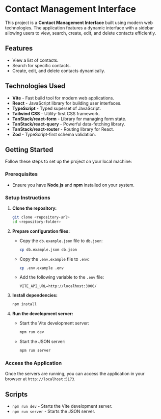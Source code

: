 # Contact Management Interface

This project is a **Contact Management Interface** built using modern web technologies. The application features a dynamic interface with a sidebar allowing users to view, search, create, edit, and delete contacts efficiently.

## Features

- View a list of contacts.
- Search for specific contacts.
- Create, edit, and delete contacts dynamically.

## Technologies Used

- **Vite** - Fast build tool for modern web applications.
- **React** - JavaScript library for building user interfaces.
- **TypeScript** - Typed superset of JavaScript.
- **Tailwind CSS** - Utility-first CSS framework.
- **TanStack/react-form** - Library for managing form state.
- **TanStack/react-query** - Powerful data-fetching library.
- **TanStack/react-router** - Routing library for React.
- **Zod** - TypeScript-first schema validation.

## Getting Started

Follow these steps to set up the project on your local machine:

### Prerequisites

- Ensure you have **Node.js** and **npm** installed on your system.

### Setup Instructions

1. **Clone the repository:**
   ```bash
   git clone <repository-url>
   cd <repository-folder>
   ```

2. **Prepare configuration files:**
    - Copy the `db.example.json` file to `db.json`:
      ```bash
      cp db.example.json db.json
      ```
    - Copy the `.env.example` file to `.env`:
      ```bash
      cp .env.example .env
      ```
    - Add the following variable to the `.env` file:
      ```env
      VITE_API_URL=http://localhost:3000/
      ```

3. **Install dependencies:**
   ```bash
   npm install
   ```

4. **Run the development server:**
    - Start the Vite development server:
      ```bash
      npm run dev
      ```
    - Start the JSON server:
      ```bash
      npm run server
      ```

### Access the Application

Once the servers are running, you can access the application in your browser at `http://localhost:5173`.

## Scripts

- `npm run dev` - Starts the Vite development server.
- `npm run server` - Starts the JSON server.

